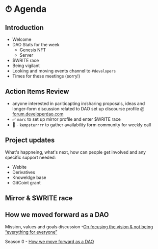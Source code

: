 # ⏱ Agenda

## Introduction

- Welcome
- DAO Stats for the week
  - Genesis NFT
  - Server
- $WRITE race
- Being vigilant
- Looking and moving events channel to `#developers`
- Times for these meetings (sorry!)

## Action Items Review

- anyone interested in pariticapting in/sharing proposals, ideas and longer-form
  discussion related to DAO set up discourse profile @
  [forum.developerdao.com](https://forum.developerdao.com/)
- ✅ `marc` to set up mirror profile and enter $WRITE race
- 🛑 - `kempsterrrr` to gather availability form community for weekly call

## Project updates

What's happneing, what's next, how can people get involved and any specific
support needed:

- Webite
- Derivatives
- Knoweldge base
- GitCoint grant

## Mirror & $WRITE race

## How we moved forward as a DAO

Mission, values and goals
discussion -[On focusing the vision & not being “everything for everyone”](https://forum.developerdao.com/t/on-focusing-the-vision-not-being-everything-for-everyone/50)

Season 0 -
[How we move forward as a DAO](https://forum.developerdao.com/t/how-we-move-forward-as-a-dao-seaon-0/56)
